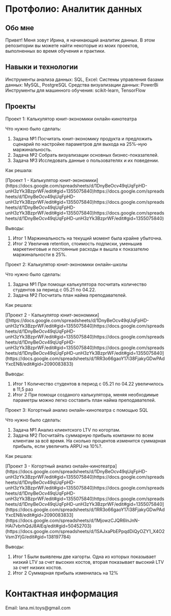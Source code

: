 # Протфолио: Аналитик данных

## Обо мне

Привет! Меня зовут Ирина, я начинающий аналитик данных. В этом репозитории вы можете найти некоторые из моих проектов, выполненных во время обучения и практики.

## Навыки и технологии
Инструменты анализа данных: SQL, Excel:
Системы управления базами данных: MySQL, PostgreSQL
Средства визуализации данных: PowerBi
Инструменты для машинного обучения: scikit-learn, TensorFlow



## Проекты
<p> Проект 1: Калькулятор юнит-экономики онлайн-кинотеатра </p>
<p> Что нужно было сделать: </p>
<ol> 
  <li> Задача №1
    Посчитать юнит-экономику продукта и предложить сценарий по настройке параметров для выхода на 25%-ную маржинальность.
  </li>
  <li> Задача №2
    Собрать визуализации основных бизнес-показателей.
  </li>
  <li> Задача №3
    Исследовать данные о пользователях и их поведении.
  </li>
</ol>

<p> Как решала: </p>
[Проект 1 - Калькулятор юнит-экономики] (https://docs.google.com/spreadsheets/d/1DnyBeOcv49qUqFpHD-unH3zYk3BzprWF/edit#gid=1355075840)https://docs.google.com/spreadsheets/d/1DnyBeOcv49qUqFpHD-unH3zYk3BzprWF/edit#gid=1355075840)https://docs.google.com/spreadsheets/d/1DnyBeOcv49qUqFpHD-unH3zYk3BzprWF/edit#gid=1355075840)https://docs.google.com/spreadsheets/d/1DnyBeOcv49qUqFpHD-unH3zYk3BzprWF/edit#gid=1355075840)

<p> Выводы: </p>
<ol> 
  <li> Итог 1
    Маржинальность на текущий момент была крайне убыточна.
  </li>
  <li> Итог 2
    Увеличив retention, стоимость подписки, уменьшив маркетинговые и постоянные расходы я вышла к показателю маржинальности в 25%.
  </li>
</ol>

<p> Проект 2: Калькулятор юнит-экономики онлайн-школы </p>
<p> Что нужно было сделать: </p>
<ol> 
  <li> Задача №1
    При помощи калькулятора посчитать количество студентов за период с 05.21 по 04.22.
  </li>
  <li> Задача №2
    Посчитать план найма преподавателей.
  </li>
</ol>

<p> Как решала: </p>
[Проект 2 - Калькулятор юнит-экономики] ([https://docs.google.com/spreadsheets/d/1DnyBeOcv49qUqFpHD-unH3zYk3BzprWF/edit#gid=1355075840)https://docs.google.com/spreadsheets/d/1DnyBeOcv49qUqFpHD-unH3zYk3BzprWF/edit#gid=1355075840)https://docs.google.com/spreadsheets/d/1DnyBeOcv49qUqFpHD-unH3zYk3BzprWF/edit#gid=1355075840)https://docs.google.com/spreadsheets/d/1DnyBeOcv49qUqFpHD-unH3zYk3BzprWF/edit#gid=1355075840](https://docs.google.com/spreadsheets/d/1RR3o66gaoY17i38FjakyGDwPAdYxcEN8/edit#gid=2090083833)

<p> Выводы: </p>
<ol> 
  <li> Итог 1
   Количество студентов в период с 05.21 по 04.22 увеличилось в 11,5 раз
  </li>
  <li> Итог 2
    При помощи созданого калькулятора, меняя необходимые параметры можно легко составить план найма преподавателей.
  </li>
</ol>

<p> Проект 3: Когортный анализ онлайн-кинотеатра с помощью SQL </p>
<p> Что нужно было сделать: </p>
<ol> 
  <li> Задача №1
    Анализ клиентского LTV по когортам.
  </li>
  <li> Задача №2
    Посчитайть суммарную прибыль компании по всем клиентам за всё время.
    На сколько процентов изменится суммарная прибыль, если увеличить ARPU на 10%?.
  </li>
</ol>

<p> Как решала: </p>
[Проект 3 - Когортный анализ онлайн-кинотеатра] (https://docs.google.com/spreadsheets/d/1DnyBeOcv49qUqFpHD-unH3zYk3BzprWF/edit#gid=1355075840)https://docs.google.com/spreadsheets/d/1DnyBeOcv49qUqFpHD-unH3zYk3BzprWF/edit#gid=1355075840)https://docs.google.com/spreadsheets/d/1DnyBeOcv49qUqFpHD-unH3zYk3BzprWF/edit#gid=1355075840)https://docs.google.com/spreadsheets/d/1DnyBeOcv49qUqFpHD-unH3zYk3BzprWF/edit#gid=1355075840](https://docs.google.com/spreadsheets/d/1RR3o66gaoY17i38FjakyGDwPAdYxcEN8/edit#gid=2090083833](https://docs.google.com/spreadsheets/d/1MjowzCJQR6lnJnN-HAi7vbrhQdJ8AIEq/edit#gid=50452703)(https://docs.google.com/spreadsheets/d/1SAJxaPbEPpqdDiQyOZY1_X4O2Vsm3YjG/edit#gid=138197784)

<p> Выводы: </p>
<ol> 
  <li> Итог 1
   Были выявлены две кагорты. Одна из которых показывает низкий LTV за счет высоких костов, вторая показывает высокий LTV за счет низких костов.
  </li>
  <li> Итог 2
    Суммарная прибыль изменилась на 12%
  </li>
</ol>

# Контактная информация
<p> Email: lana.mi.toys@gmail.com </p>
